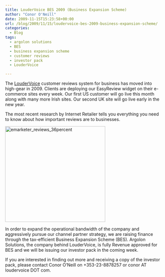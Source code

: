 ```yaml
---
title: LouderVoice BES 2009 (Business Expansion Scheme)
author: "Conor O'Neill"
date: 2009-11-15T15:23:58+00:00
url: /blog/2009/11/15/loudervoice-bes-2009-business-expansion-scheme/
categories:
  - Blog
tags:
  - argolon solutions
  - BES
  - business expansion scheme
  - customer reviews
  - investor pack
  - LouderVoice

---
```

The [LouderVoice][1] customer reviews system for business has moved into high-gear in 2009. Clients are deploying our EasyReview widget on their e-commerce sites every week. Our first US customer will go live this month along with many more Irish sites. Our second UK site will go live early in the new year.

The most recent research by Internet Retailer tells you everything you need to know about how important reviews are to businesses.

[<img class="aligncenter size-full wp-image-490" title="emarketer_reviews_36percent" src="https://loudervoice.com/wp-content/uploads/2009/11/15/loudervoice-bes-2009-business-expansion-scheme/emarketer_reviews_36percent.gif" alt="emarketer_reviews_36percent" width="324" height="309" />][2]

In order to expand the operational bandwidth of the company and aggressively pursue our channel partner strategy, we are raising finance through the tax-efficient Business Expansion Scheme (BES). Argolon Solutions, the company behind LouderVoice, is fully Revenue approved for BES and we will be issuing our investor pack in the coming week.

If you are interested in finding out more and receiving a copy of the investor pack, please contact Conor O&#8217;Neill on +353-23-8878257 or conor AT loudervoice DOT com.

 [1]: http://business.loudervoice.com/
 [2]: https://loudervoice.com/wp-content/uploads/2009/11/15/loudervoice-bes-2009-business-expansion-scheme/emarketer_reviews_36percent.gif